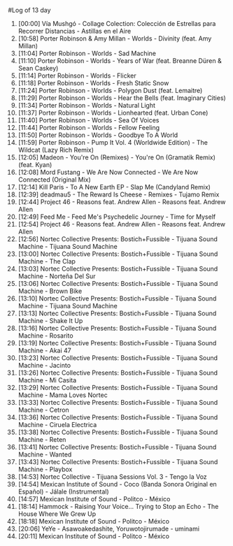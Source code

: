 #Log of 13 day

1. [00:00] Vía Mushgó - Collage Colection: Colección de Estrellas para Recorrer Distancias - Astillas en el Aire
1. [10:58] Porter Robinson & Amy Millan - Worlds - Divinity (feat. Amy Millan)
1. [11:04] Porter Robinson - Worlds - Sad Machine
1. [11:10] Porter Robinson - Worlds - Years of War (feat. Breanne Düren & Sean Caskey)
1. [11:14] Porter Robinson - Worlds - Flicker
1. [11:18] Porter Robinson - Worlds - Fresh Static Snow
1. [11:24] Porter Robinson - Worlds - Polygon Dust (feat. Lemaitre)
1. [11:29] Porter Robinson - Worlds - Hear the Bells (feat. Imaginary Cities)
1. [11:34] Porter Robinson - Worlds - Natural Light
1. [11:37] Porter Robinson - Worlds - Lionhearted (feat. Urban Cone)
1. [11:40] Porter Robinson - Worlds - Sea Of Voices
1. [11:44] Porter Robinson - Worlds - Fellow Feeling
1. [11:50] Porter Robinson - Worlds - Goodbye To A World
1. [11:59] Porter Robinson - Pump It Vol. 4 (Worldwide Edition) - The Wildcat (Lazy Rich Remix)
1. [12:05] Madeon - You're On (Remixes) - You're On (Gramatik Remix) (feat. Kyan)
1. [12:08] Mord Fustang - We Are Now Connected - We Are Now Connected (Original Mix)
1. [12:14] Kill Paris - To A New Earth EP - Slap Me (Candyland Remix)
1. [12:39] deadmau5 - The Reward Is Cheese - Remixes - Tujamo Remix
1. [12:44] Project 46 - Reasons feat. Andrew Allen - Reasons feat. Andrew Allen
1. [12:49] Feed Me - Feed Me's Psychedelic Journey - Time for Myself
1. [12:54] Project 46 - Reasons feat. Andrew Allen - Reasons feat. Andrew Allen
1. [12:56] Nortec Collective Presents: Bostich+Fussible - Tijuana Sound Machine - Tijuana Sound Machine
1. [13:00] Nortec Collective Presents: Bostich+Fussible - Tijuana Sound Machine - The Clap
1. [13:03] Nortec Collective Presents: Bostich+Fussible - Tijuana Sound Machine - Norteña Del Sur
1. [13:06] Nortec Collective Presents: Bostich+Fussible - Tijuana Sound Machine - Brown Bike
1. [13:10] Nortec Collective Presents: Bostich+Fussible - Tijuana Sound Machine - Tijuana Sound Machine
1. [13:13] Nortec Collective Presents: Bostich+Fussible - Tijuana Sound Machine - Shake It Up
1. [13:16] Nortec Collective Presents: Bostich+Fussible - Tijuana Sound Machine - Rosarito
1. [13:19] Nortec Collective Presents: Bostich+Fussible - Tijuana Sound Machine - Akai 47
1. [13:23] Nortec Collective Presents: Bostich+Fussible - Tijuana Sound Machine - Jacinto
1. [13:26] Nortec Collective Presents: Bostich+Fussible - Tijuana Sound Machine - Mi Casita
1. [13:29] Nortec Collective Presents: Bostich+Fussible - Tijuana Sound Machine - Mama Loves Nortec
1. [13:33] Nortec Collective Presents: Bostich+Fussible - Tijuana Sound Machine - Cetron
1. [13:36] Nortec Collective Presents: Bostich+Fussible - Tijuana Sound Machine - Ciruela Electrica
1. [13:38] Nortec Collective Presents: Bostich+Fussible - Tijuana Sound Machine - Reten
1. [13:41] Nortec Collective Presents: Bostich+Fussible - Tijuana Sound Machine - Wanted
1. [13:43] Nortec Collective Presents: Bostich+Fussible - Tijuana Sound Machine - Playbox
1. [14:53] Nortec Collective - Tijuana Sessions Vol. 3 - Tengo la Voz
1. [14:54] Mexican Institute of Sound - Coco (Banda Sonora Original en Español) - Jálale (Instrumental)
1. [14:57] Mexican Institute of Sound - Politco - México
1. [18:14] Hammock - Raising Your Voice... Trying to Stop an Echo - The House Where We Grew Up
1. [18:18] Mexican Institute of Sound - Politco - México
1. [20:06] YeYe - Asawoakedashite, Yoruwotojirumade - uminami
1. [20:11] Mexican Institute of Sound - Politco - México
